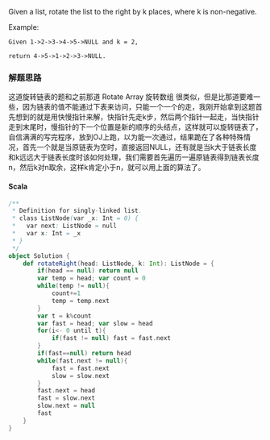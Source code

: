 Given a list, rotate the list to the right by k places, where k is non-negative.


Example:
```
Given 1->2->3->4->5->NULL and k = 2,

return 4->5->1->2->3->NULL.
```

### 解题思路
这道旋转链表的题和之前那道 Rotate Array 旋转数组 很类似，但是比那道要难一些，因为链表的值不能通过下表来访问，只能一个一个的走，我刚开始拿到这题首先想到的就是用快慢指针来解，快指针先走k步，然后两个指针一起走，当快指针走到末尾时，慢指针的下一个位置是新的顺序的头结点，这样就可以旋转链表了，自信满满的写完程序，放到OJ上跑，以为能一次通过，结果跪在了各种特殊情况，首先一个就是当原链表为空时，直接返回NULL，还有就是当k大于链表长度和k远远大于链表长度时该如何处理，我们需要首先遍历一遍原链表得到链表长度n，然后k对n取余，这样k肯定小于n，就可以用上面的算法了。
#### Scala
```scala
/**
 * Definition for singly-linked list.
 * class ListNode(var _x: Int = 0) {
 *   var next: ListNode = null
 *   var x: Int = _x
 * }
 */
object Solution {
    def rotateRight(head: ListNode, k: Int): ListNode = {
        if(head == null) return null
        var temp = head; var count = 0
        while(temp != null){
            count+=1
            temp = temp.next
        }
        var t = k%count
        var fast = head; var slow = head
        for(i<- 0 until t){
            if(fast != null) fast = fast.next
        }
        if(fast==null) return head
        while(fast.next != null){
            fast = fast.next
            slow = slow.next
        }
        fast.next = head
        fast = slow.next
        slow.next = null
        fast
    }
}
```